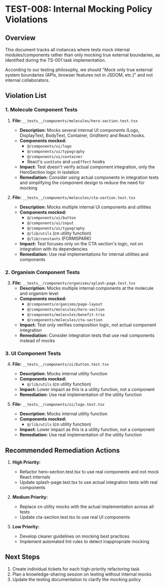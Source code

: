 # TEST-008: Internal Mocking Policy Violations

## Overview

This document tracks all instances where tests mock internal modules/components rather than only mocking true external boundaries, as identified during the TS-001 task implementation.

According to our testing philosophy, we should "Mock only true external system boundaries (APIs, browser features not in JSDOM, etc.)" and not internal collaborators.

## Violation List

### 1. Molecule Component Tests

1. **File:** `__tests__/components/molecules/hero-section.test.tsx`
   - **Description:** Mocks several internal UI components (Logo, DisplayText, BodyText, Container, GridItem) and React hooks.
   - **Components mocked:**
     - `@/components/ui/logo`
     - `@/components/ui/typography`
     - `@/components/ui/container`
     - React's `useState` and `useEffect` hooks
   - **Impact:** Test doesn't verify actual component integration, only the HeroSection logic in isolation
   - **Remediation:** Consider using actual components in integration tests and simplifying the component design to reduce the need for mocking

2. **File:** `__tests__/components/molecules/cta-section.test.tsx`
   - **Description:** Mocks multiple internal UI components and utilities
   - **Components mocked:**
     - `@/components/ui/button`
     - `@/components/ui/input`
     - `@/components/ui/typography`
     - `@/lib/utils` (cn utility function)
     - `@/lib/constants` (FORMSPARK)
   - **Impact:** Test focuses only on the CTA section's logic, not on integration with its dependencies
   - **Remediation:** Use real implementations for internal utilities and components

### 2. Organism Component Tests

3. **File:** `__tests__/components/organisms/splash-page.test.tsx`
   - **Description:** Mocks multiple internal components at the molecule and organism level
   - **Components mocked:**
     - `@/components/organisms/page-layout`
     - `@/components/molecules/hero-section`
     - `@/components/molecules/benefit-trio`
     - `@/components/molecules/cta-section`
   - **Impact:** Test only verifies composition logic, not actual component integration
   - **Remediation:** Consider integration tests that use real components instead of mocks

### 3. UI Component Tests

4. **File:** `__tests__/components/ui/button.test.tsx`
   - **Description:** Mocks internal utility function
   - **Components mocked:**
     - `@/lib/utils` (cn utility function)
   - **Impact:** Lower impact as this is a utility function, not a component
   - **Remediation:** Use real implementation of the utility function

5. **File:** `__tests__/components/ui/logo.test.tsx`
   - **Description:** Mocks internal utility function
   - **Components mocked:**
     - `@/lib/utils` (cn utility function)
   - **Impact:** Lower impact as this is a utility function, not a component
   - **Remediation:** Use real implementation of the utility function

## Recommended Remediation Actions

1. **High Priority:**
   - Refactor hero-section.test.tsx to use real components and not mock React internals
   - Update splash-page.test.tsx to use actual integration tests with real components

2. **Medium Priority:**
   - Replace cn utility mocks with the actual implementation across all tests
   - Update cta-section.test.tsx to use real UI components

3. **Low Priority:**
   - Develop clearer guidelines on mocking best practices
   - Implement automated lint rules to detect inappropriate mocking

## Next Steps

1. Create individual tickets for each high-priority refactoring task
2. Plan a knowledge-sharing session on testing without internal mocks
3. Update the testing documentation to clarify the mocking policy